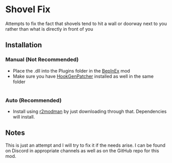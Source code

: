 # Shovel Fix

Attempts to fix the fact that shovels tend to hit a wall or doorway next to you rather than what is directly in front of you <br/>

## Installation
### Manual (Not Recommended)
- Place the .dll into the Plugins folder in the [BepInEx](https://thunderstore.io/c/lethal-company/p/BepInEx/BepInExPack/) mod
- Make sure you have [HookGenPatcher](https://thunderstore.io/c/lethal-company/p/Evaisa/HookGenPatcher/) installed as well in the same folder
<br/><br/>

### Auto (Recommended)
- Install using [r2modman](https://thunderstore.io/c/lethal-company/p/ebkr/r2modman/) by just downloading through that. Dependencies will install.

## Notes
This is just an attempt and I will try to fix it if the needs arise. I can be found on Discord in appropriate channels as well as on the GitHub repo for this mod.